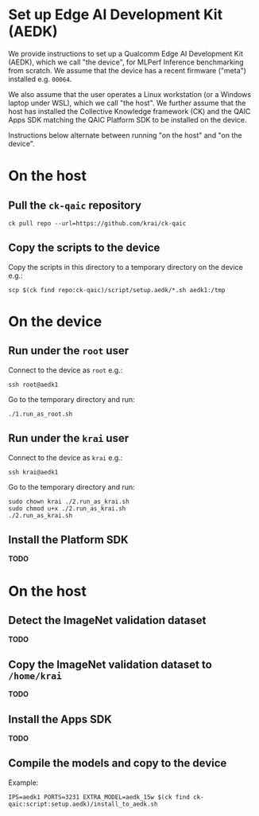 # Set up Edge AI Development Kit (AEDK)

We provide instructions to set up a Qualcomm Edge AI Development Kit (AEDK),
which we call "the device", for MLPerf Inference benchmarking from scratch.
We assume that the device has a recent firmware ("meta") installed e.g. `00064`.

We also assume that the user operates a Linux workstation (or a Windows laptop
under WSL), which we call "the host". We further assume that the host has
installed the Collective Knowledge framework (CK) and the QAIC Apps SDK
matching the QAIC Platform SDK to be installed on the device.

Instructions below alternate between running "on the host" and "on the device".

# On the host

## Pull the `ck-qaic` repository

```
ck pull repo --url=https://github.com/krai/ck-qaic
```

## Copy the scripts to the device

Copy the scripts in this directory to a temporary directory on the device e.g.:

```
scp $(ck find repo:ck-qaic)/script/setup.aedk/*.sh aedk1:/tmp
```

# On the device

## Run under the `root` user

Connect to the device as `root` e.g.:
```
ssh root@aedk1
```

Go to the temporary directory and run:
```
./1.run_as_root.sh
```

## Run under the `krai` user

Connect to the device as `krai` e.g.:
```
ssh krai@aedk1
```

Go to the temporary directory and run:
```
sudo chown krai ./2.run_as_krai.sh
sudo chmod u+x ./2.run_as_krai.sh
./2.run_as_krai.sh
```

## Install the Platform SDK
**TODO**

# On the host

## Detect the ImageNet validation dataset
**TODO**

## Copy the ImageNet validation dataset to `/home/krai`
**TODO**

## Install the Apps SDK
**TODO**

## Compile the models and copy to the device

Example:
```
IPS=aedk1 PORTS=3231 EXTRA_MODEL=aedk_15w $(ck find ck-qaic:script:setup.aedk)/install_to_aedk.sh
```
